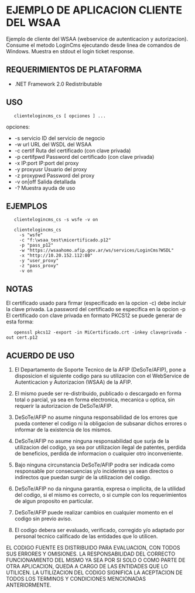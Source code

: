 EJEMPLO DE APLICACION CLIENTE DEL WSAA
======================================

Ejemplo de cliente del WSAA (webservice de autenticacion y autorizacion). 
Consume el metodo LoginCms ejecutando desde linea de comandos de Windows. 
Muestra en stdout el login ticket response. 


REQUERIMIENTOS DE PLATAFORMA
----------------------------

- .NET Framework 2.0 Redistributable


USO
---

```
   clientelogincms_cs [ opciones ] ...
``` 

opciones:

- -s servicio      ID del servicio de negocio
- -w url           URL del WSDL del WSAA
- -c certif        Ruta del certificado (con clave privada)
- -p certifpwd     Password del certificado (con clave privada)
- -x IP:port       IP:port del proxy
- -y proxyusr      Usuario del proxy
- -z proxypwd      Password del proxy
- -v on|off        Salida detallada
- -?               Muestra ayuda de uso
   
EJEMPLOS
--------

```
   clientelogincms_cs -s wsfe -v on
```

```   
   clientelogincms_cs    
     -s "wsfe"
     -c "f:\wsaa_test\micertificado.p12"
     -p "pass_p12"
     -w "https://wsaahomo.afip.gov.ar/ws/services/LoginCms?WSDL"
     -x "http://10.20.152.112:80"
     -y "user_proxy"
     -z "pass_proxy"
     -v on 

```

	 
NOTAS
-----

El certificado usado para firmar (especificado en la opcion -c) debe incluir la clave privada.
La password del certificado se especifica en la opcion -p
El certificado con clave privada en formato PKCS12 se puede generar de esta forma:

```
   openssl pkcs12 -export -in MiCertificado.crt -inkey claveprivada -out cert.p12
```

ACUERDO DE USO
--------------

1. El Departamento de Soporte Tecnico de la AFIP (DeSoTe/AFIP), pone a disposicion
el siguiente codigo para su utilizacion con el WebService de Autenticacion y Autorizacion (WSAA)
de la AFIP.

2. El mismo puede ser re-distribuido, publicado o descargado en forma total o parcial, ya sea
en forma electronica, mecanica u optica, sin requerir la autorizacion de DeSoTe/AFIP. 

3. DeSoTe/AFIP no asume ninguna responsabilidad de los errores que pueda contener el codigo ni la
obligacion de subsanar dichos errores o informar de la existencia de los mismos.

4. DeSoTe/AFIP no asume ninguna responsabilidad que surja de la utilizacion del codigo, ya sea por
utilizacion ilegal de patentes, perdida de beneficios, perdida de informacion o cualquier otro
inconveniente.

5. Bajo ninguna circunstancia DeSoTe/AFIP podra ser indicada como responsable por consecuencias y/o
incidentes ya sean directos o indirectos que puedan surgir de la utilizacion del codigo.

6. DeSoTe/AFIP no da ninguna garantia, expresa o implicita, de la utilidad del codigo, si el mismo es
correcto, o si cumple con los requerimientos de algun proposito en particular.

7. DeSoTe/AFIP puede realizar cambios en cualquier momento en el codigo sin previo aviso.

8. El codigo debera ser evaluado, verificado, corregido y/o adaptado por personal tecnico calificado
de las entidades que lo utilicen.

EL CODIGO FUENTE ES DISTRIBUIDO PARA EVALUACION, CON TODOS SUS ERRORES Y OMISIONES. LA
RESPONSABILIDAD DEL CORRECTO FUNCIONAMIENTO DEL MISMO YA SEA POR SI SOLO O COMO PARTE DE
OTRA APLICACION, QUEDA A CARGO DE LAS ENTIDADES QUE LO UTILICEN. LA UTILIZACION DEL CODIGO
SIGNIFICA LA ACEPTACION DE TODOS LOS TERMINOS Y CONDICIONES MENCIONADAS ANTERIORMENTE.
